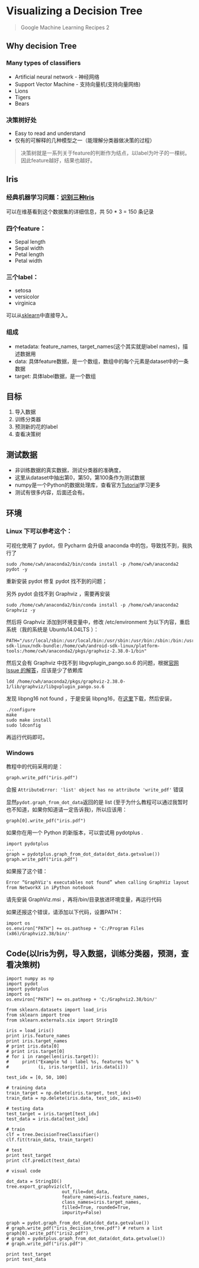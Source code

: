 # Visualizing a Decision Tree 
> Google Machine Learning Recipes 2

## Why decision Tree
### Many types of classifiers

* Artificial neural network - 神经网络
* Support Vector Machine - 支持向量机(支持向量网络)
* Lions
* Tigers
* Bears

### 决策树好处
- Easy to read and understand
- 仅有的可解释的几种模型之一（能理解分类器做决策的过程）

> 决策树就是一系列关于feature的判断作为结点，以label为叶子的一棵树。因此feature越好，结果也越好。

## Iris

### 经典机器学习问题：[识别三种Iris](https://en.wikipedia.org/wiki/Iris_flower_data_set)

可以在维基看到这个数据集的详细信息，共 50 * 3 = 150 条记录

### 四个feature：

* Sepal length
* Sepal width
* Petal length
* Petal width

### 三个label：

* setosa
* versicolor
* virginica

可以从[sklearn](http://scikit-learn.org/stable/datasets/)中直接导入。

### **组成**

* metadata: feature_names, target_names(这个其实就是label names)，描述数据用
* data: 具体feature数据，是一个数组，数组中的每个元素是dataset中的一条数据
* target: 具体label数据，是一个数组

## 目标
1. 导入数据
2. 训练分类器
3. 预测新的花的label
4. 查看决策树

## 测试数据

- 非训练数据的真实数据，测试分类器的准确度，
- 这里从dataset中抽出第0，第50，第100条作为测试数据
- numpy是一个Python的数据处理库，查看官方[Tutorial](https://docs.scipy.org/doc/numpy-dev/user/quickstart.html)学习更多
- 测试有很多内容，后面还会有。

## 环境
### Linux 下可以参考这个：
可视化使用了 pydot，但 Pycharm 会升级 anaconda 中的包，导致找不到，我执行了
```
sudo /home/cwh/anaconda2/bin/conda install -p /home/cwh/anaconda2 pydot -y
```
重新安装 pydot 修复 pydot 找不到的问题；

另外 pydot 会找不到 Graphviz ，需要再安装
```
sudo /home/cwh/anaconda2/bin/conda install -p /home/cwh/anaconda2 Graphviz -y
```
然后将 Graphviz 添加到环境变量中，修改 /etc/environment 为以下内容，重启系统（我的系统是 Ubuntu14.04LTS ）：
```
PATH="/usr/local/sbin:/usr/local/bin:/usr/sbin:/usr/bin:/sbin:/bin:/usr/games:/usr/local/games:/home/cwh/android-sdk-linux/ndk-bundle:/home/cwh/android-sdk-linux/platform-tools:/home/cwh/anaconda2/pkgs/graphviz-2.38.0-1/bin"
```

然后又会有 Graphviz 中找不到 libgvplugin_pango.so.6 的问题，根据[官网 Issue 的解答](http://www.graphviz.org/content/issue-warning-could-not-load-usrlibgraphvizlibgvpluginrsvgso6)，应该是少了依赖库
```
ldd /home/cwh/anaconda2/pkgs/graphviz-2.38.0-1/lib/graphviz/libgvplugin_pango.so.6
```

发现 libpng16 not found ，于是安装 libpng16，在[这里](https://sourceforge.net/projects/libpng/?source=directory)下载，然后安装，

```
./configure
make
sudo make install
sudo ldconfig
```
再运行代码即可。

### Windows

教程中的代码采用的是：

    graph.write_pdf("iris.pdf")
    
会报 `AttributeError: 'list' object has no attribute 'write_pdf'` 错误

显然`pydot.graph_from_dot_data`返回的是 list (至于为什么教程可以通过我暂时也不知道，如果你知道请一定告诉我)，所以应该用：

    graph[0].write_pdf("iris.pdf")

如果你在用一个 Python 的新版本，可以尝试用 pydotplus .

    import pydotplus
    ...
    graph = pydotplus.graph_from_dot_data(dot_data.getvalue())
    graph.write_pdf("iris.pdf")
    

如果报了这个错：

    Error “GraphViz's executables not found” when calling GraphViz layout from NetworkX in iPython notebook

请先安装 GraphViz.msi ，再将/bin/目录放进环境变量，再运行代码

如果还报这个错误，请添加以下代码，设置PATH：

    import os     
    os.environ["PATH"] += os.pathsep + 'C:/Program Files (x86)/Graphviz2.38/bin/'

## Code(以Iris为例，导入数据，训练分类器，预测，查看决策树)
    import numpy as np
    import pydot
    import pydotplus
    import os
    os.environ["PATH"] += os.pathsep + 'C:/Graphviz2.38/bin/'
    
    from sklearn.datasets import load_iris
    from sklearn import tree
    from sklearn.externals.six import StringIO
    
    iris = load_iris()
    print iris.feature_names
    print iris.target_names
    # print iris.data[0]
    # print iris.target[0]
    # for i in range(len(iris.target)):
    #     print("Example %d : label %s, features %s" %
    #           (i, iris.target[i], iris.data[i]))
    
    test_idx = [0, 50, 100]
    
    # training data
    train_target = np.delete(iris.target, test_idx)
    train_data = np.delete(iris.data, test_idx, axis=0)
    
    # testing data
    test_target = iris.target[test_idx]
    test_data = iris.data[test_idx]
    
    # train
    clf = tree.DecisionTreeClassifier()
    clf.fit(train_data, train_target)
    
    # test
    print test_target
    print clf.predict(test_data)
    
    # visual code
    
    dot_data = StringIO()
    tree.export_graphviz(clf,
                         out_file=dot_data,
                         feature_names=iris.feature_names,
                         class_names=iris.target_names,
                         filled=True, rounded=True,
                         impurity=False)
    
    graph = pydot.graph_from_dot_data(dot_data.getvalue())
    # graph.write_pdf("iris_decision_tree.pdf") # return a list
    graph[0].write_pdf("iris2.pdf")
    # graph = pydotplus.graph_from_dot_data(dot_data.getvalue())
    # graph.write_pdf("iris.pdf")
    
    print test_target
    print test_data
